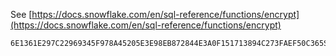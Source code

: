 See [https://docs.snowflake.com/en/sql-reference/functions/encrypt](https://docs.snowflake.com/en/sql-reference/functions/encrypt)
```
6E1361E297C22969345F978A45205E3E98EB872844E3A0F151713894C273FAEF50C365S
```
